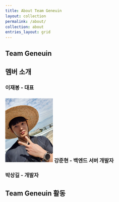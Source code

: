 ```yaml
---
title: About Team Geneuin
layout: collection
permalink: /about/
collection: about
entries_layout: grid
---
```


## Team Geneuin

## 멤버 소개
### 이재봉 - 대표

### <img src="/images/members/junhyunny.jpg" width="30%"/> 강준현 - 백엔드 서버 개발자

### 박상길 - 개발자

## Team Geneuin 활동
